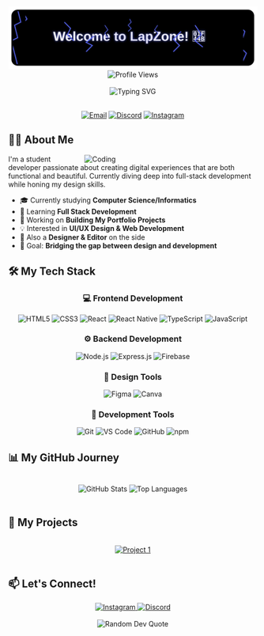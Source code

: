 <div align="center">
<img src="header.svg" alt="Welcome to LapZone!" width=800>
</div>

<div align="center">
  <img src="https://komarev.com/ghpvc/?username=Lapzy7&label=Profile%20Views&color=5865F2&style=flat" alt="Profile Views">
</div>

<br>

<div align="center">
  <img src="https://readme-typing-svg.herokuapp.com?font=Fira+Code&size=30&duration=3000&pause=1000&color=5865F2&center=true&vCenter=true&width=600&lines=Frontend+Developer;UI%2FUX+Designer;Student+Programmer" alt="Typing SVG" />
</div>

<br>

<p align="center">
  <a href="mailto:lapzonecontact@gmail.com"><img src="https://img.shields.io/badge/Email-Contact_Me-D14836?style=for-the-badge&logo=gmail&logoColor=white" alt="Email"/></a>
  <a href="https://discord.com/users/lapzy7"><img src="https://img.shields.io/badge/Discord-connect-5865F2?style=for-the-badge&logo=discord&logoColor=white" alt="Discord"/></a>
  <a href="https://instagram.com/dknz._"><img src="https://img.shields.io/badge/Instagram-Follow-E4405F?style=for-the-badge&logo=instagram&logoColor=white" alt="Instagram"/></a>
</p>

## 👨‍🎓 About Me

<img align="right" alt="Coding" width="350" src="https://user-images.githubusercontent.com/74038190/225813708-98b745f2-7d22-48cf-9150-083f1b00d6c9.gif">

I'm a student developer passionate about creating digital experiences that are both functional and beautiful. Currently diving deep into full-stack development while honing my design skills.

- 🎓 Currently studying **Computer Science/Informatics**
- 🌱 Learning **Full Stack Development**
- 🔭 Working on **Building My Portfolio Projects**
- 💡 Interested in **UI/UX Design & Web Development**
- 🎨 Also a **Designer & Editor** on the side
- 🚀 Goal: **Bridging the gap between design and development**


## 🛠️ My Tech Stack

<div align="center">

### 💻 Frontend Development
<p>
  <img src="https://img.shields.io/badge/HTML5-E34F26?style=for-the-badge&logo=html5&logoColor=white" alt="HTML5" />
  <img src="https://img.shields.io/badge/CSS3-1572B6?style=for-the-badge&logo=css3&logoColor=white" alt="CSS3" />
  <img src="https://img.shields.io/badge/React-20232A?style=for-the-badge&logo=react&logoColor=61DAFB" alt="React" />
  <img src="https://img.shields.io/badge/React_Native-20232A?style=for-the-badge&logo=react&logoColor=61DAFB" alt="React Native" />
  <img src="https://img.shields.io/badge/TypeScript-007ACC?style=for-the-badge&logo=typescript&logoColor=white" alt="TypeScript" />
  <img src="https://img.shields.io/badge/JavaScript-F7DF1E?style=for-the-badge&logo=javascript&logoColor=black" alt="JavaScript" />
</p>

### ⚙️ Backend Development
<p>
  <img src="https://img.shields.io/badge/Node.js-339933?style=for-the-badge&logo=nodedotjs&logoColor=white" alt="Node.js" />
  <img src="https://img.shields.io/badge/Express.js-000000?style=for-the-badge&logo=express&logoColor=white" alt="Express.js" />
  <img src="https://img.shields.io/badge/Firebase-FFCA28?style=for-the-badge&logo=firebase&logoColor=black" alt="Firebase" />
</p>

### 🎨 Design Tools
<p>
  <img src="https://img.shields.io/badge/Figma-F24E1E?style=for-the-badge&logo=figma&logoColor=white" alt="Figma" />
  <img src="https://img.shields.io/badge/Canva-00C4CC?style=for-the-badge&logo=canva&logoColor=white" alt="Canva" />
</p>

### 🧰 Development Tools
<p>
  <img src="https://img.shields.io/badge/Git-F05032?style=for-the-badge&logo=git&logoColor=white" alt="Git" />
  <img src="https://img.shields.io/badge/VS_Code-0078D4?style=for-the-badge&logo=visual%20studio%20code&logoColor=white" alt="VS Code" />
  <img src="https://img.shields.io/badge/GitHub-100000?style=for-the-badge&logo=github&logoColor=white" alt="GitHub" />
  <img src="https://img.shields.io/badge/npm-CB3837?style=for-the-badge&logo=npm&logoColor=white" alt="npm" />
</p>

</div>

## 📊 My GitHub Journey

<br>

<div align="center">
  <img src="https://github-readme-stats-sigma-five.vercel.app/api?username=Lapzy7&show_icons=true&theme=tokyonight&count_private=true&hide_border=true" height="170" alt="GitHub Stats">
  <img src="https://github-readme-stats-sigma-five.vercel.app/api/top-langs/?username=Lapzy7&layout=compact&theme=tokyonight&langs_count=8&hide_border=true" height="170" alt="Top Languages">
</div>

<br>

## 🚀 My Projects

<br>

<div align="center">
  <a href="https://github.com/Lapzy7/Sisters-Mobile">
    <img src="https://github-readme-stats-sigma-five.vercel.app/api/pin/?username=Lapzy7&repo=Sisters-Mobile&theme=tokyonight&hide_border=true" alt="Project 1">
  </a>
</div>

<br>

## 📫 Let's Connect!

<div align="center">
  <a href="https://instagram.com/dknz._">
    <img src="https://img.shields.io/badge/Instagram-E4405F?style=for-the-badge&logo=instagram&logoColor=white" alt="Instagram">
  </a>
  <a href="https://discord.com/users/lapzy7">
    <img src="https://img.shields.io/badge/Discord-5865F2?style=for-the-badge&logo=discord&logoColor=white" alt="Discord">
  </a>
</div>

<br>

<div align="center">
  <img src="https://quotes-github-readme.vercel.app/api?type=horizontal&theme=tokyonight" alt="Random Dev Quote">
</div>
